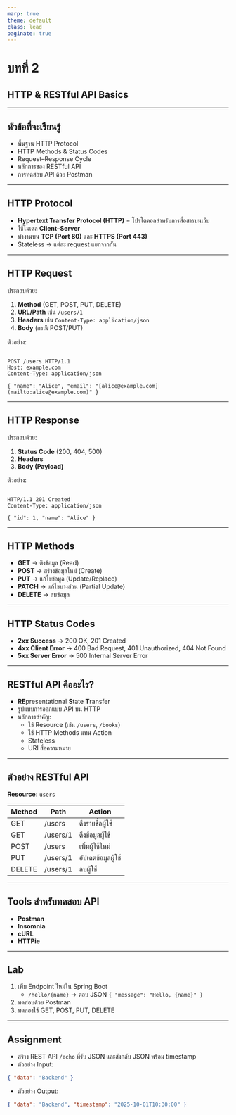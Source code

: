 ```yaml
---
marp: true
theme: default
class: lead
paginate: true
---
```


# บทที่ 2  
## HTTP & RESTful API Basics

---

## หัวข้อที่จะเรียนรู้
- พื้นฐาน HTTP Protocol  
- HTTP Methods & Status Codes  
- Request–Response Cycle  
- หลักการของ RESTful API  
- การทดสอบ API ด้วย Postman

---

## HTTP Protocol

- **Hypertext Transfer Protocol (HTTP)** = โปรโตคอลสำหรับการสื่อสารบนเว็บ  
- ใช้โมเดล **Client–Server**  
- ทำงานบน **TCP (Port 80)** และ **HTTPS (Port 443)**  
- Stateless → แต่ละ request แยกจากกัน  

---

## HTTP Request

ประกอบด้วย:  
1. **Method** (GET, POST, PUT, DELETE)  
2. **URL/Path** เช่น `/users/1`  
3. **Headers** เช่น `Content-Type: application/json`  
4. **Body** (กรณี POST/PUT)  

ตัวอย่าง:  

```

POST /users HTTP/1.1
Host: example.com
Content-Type: application/json

{ "name": "Alice", "email": "[alice@example.com](mailto:alice@example.com)" }

```

---

## HTTP Response

ประกอบด้วย:  
1. **Status Code** (200, 404, 500)  
2. **Headers**  
3. **Body (Payload)**  

ตัวอย่าง:  

```

HTTP/1.1 201 Created
Content-Type: application/json

{ "id": 1, "name": "Alice" }

````

---

## HTTP Methods

- **GET** → ดึงข้อมูล (Read)  
- **POST** → สร้างข้อมูลใหม่ (Create)  
- **PUT** → แก้ไขข้อมูล (Update/Replace)  
- **PATCH** → แก้ไขบางส่วน (Partial Update)  
- **DELETE** → ลบข้อมูล  

---

## HTTP Status Codes

- **2xx Success** → 200 OK, 201 Created  
- **4xx Client Error** → 400 Bad Request, 401 Unauthorized, 404 Not Found  
- **5xx Server Error** → 500 Internal Server Error  

---

## RESTful API คืออะไร?

- **RE**presentational **S**tate **T**ransfer  
- รูปแบบการออกแบบ API บน HTTP  
- หลักการสำคัญ:  
  - ใช้ Resource (เช่น `/users`, `/books`)  
  - ใช้ HTTP Methods แทน Action  
  - Stateless  
  - URI สื่อความหมาย  

---

## ตัวอย่าง RESTful API

**Resource:** `users`  

| Method | Path         | Action             |
|--------|-------------|-------------------|
| GET    | /users      | ดึงรายชื่อผู้ใช้ |
| GET    | /users/1    | ดึงข้อมูลผู้ใช้  |
| POST   | /users      | เพิ่มผู้ใช้ใหม่   |
| PUT    | /users/1    | อัปเดตข้อมูลผู้ใช้|
| DELETE | /users/1    | ลบผู้ใช้          |

---

## Tools สำหรับทดสอบ API

- **Postman**  
- **Insomnia**  
- **cURL**  
- **HTTPie**  

---

## Lab

1. เพิ่ม Endpoint ใหม่ใน Spring Boot  
   - `/hello/{name}` → ตอบ JSON `{ "message": "Hello, {name}" }`  
2. ทดสอบด้วย Postman  
3. ทดลองใช้ GET, POST, PUT, DELETE  

---

## Assignment

- สร้าง REST API `/echo` ที่รับ JSON และส่งกลับ JSON พร้อม timestamp  
- ตัวอย่าง Input:  
```json
{ "data": "Backend" }
````

* ตัวอย่าง Output:

```json
{ "data": "Backend", "timestamp": "2025-10-01T10:30:00" }
```


